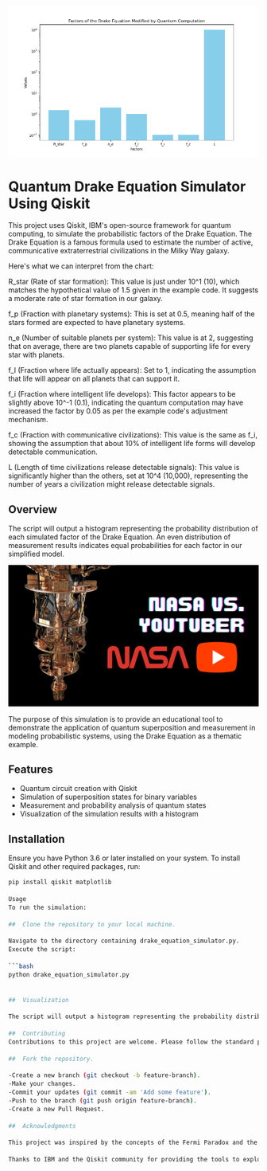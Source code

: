 ![Alt text](/images/Figure_1.png)

# Quantum Drake Equation Simulator Using Qiskit

This project uses Qiskit, IBM's open-source framework for quantum computing, to simulate the probabilistic factors of the Drake Equation. The Drake Equation is a famous formula used to estimate the number of active, communicative extraterrestrial civilizations in the Milky Way galaxy.

Here's what we can interpret from the chart:

R_star (Rate of star formation): This value is just under 10^1 (10), which matches the hypothetical value of 1.5 given in the example code. It suggests a moderate rate of star formation in our galaxy.

f_p (Fraction with planetary systems): This is set at 0.5, meaning half of the stars formed are expected to have planetary systems.

n_e (Number of suitable planets per system): This value is at 2, suggesting that on average, there are two planets capable of supporting life for every star with planets.

f_l (Fraction where life actually appears): Set to 1, indicating the assumption that life will appear on all planets that can support it.

f_i (Fraction where intelligent life develops): This factor appears to be slightly above 10^-1 (0.1), indicating the quantum computation may have increased the factor by 0.05 as per the example code's adjustment mechanism.

f_c (Fraction with communicative civilizations): This value is the same as f_i, showing the assumption that about 10% of intelligent life forms will develop detectable communication.

L (Length of time civilizations release detectable signals): This value is significantly higher than the others, set at 10^4 (10,000), representing the number of years a civilization might release detectable signals.

## Overview

The script will output a histogram representing the probability distribution of each simulated factor of the Drake Equation. An even distribution of measurement results indicates equal probabilities for each factor in our simplified model.

[![Quantum Drake Equation Simulator](/images/video-thumbnail.png)](https://youtu.be/XvL6VwTK_fU "Quantum Drake Equation Simulator Using Qiskit")

The purpose of this simulation is to provide an educational tool to demonstrate the application of quantum superposition and measurement in modeling probabilistic systems, using the Drake Equation as a thematic example.

## Features

- Quantum circuit creation with Qiskit
- Simulation of superposition states for binary variables
- Measurement and probability analysis of quantum states
- Visualization of the simulation results with a histogram

## Installation

Ensure you have Python 3.6 or later installed on your system. To install Qiskit and other required packages, run:

```bash
pip install qiskit matplotlib

Usage
To run the simulation:

##  Clone the repository to your local machine.

Navigate to the directory containing drake_equation_simulator.py.
Execute the script:

```bash
python drake_equation_simulator.py


##  Visualization

The script will output a histogram representing the probability distribution of each simulated factor of the Drake Equation. An even distribution of measurement results indicates equal probabilities for each factor in our simplified model.

##  Contributing
Contributions to this project are welcome. Please follow the standard procedure:

##  Fork the repository.

-Create a new branch (git checkout -b feature-branch).
-Make your changes.
-Commit your updates (git commit -am 'Add some feature').
-Push to the branch (git push origin feature-branch).
-Create a new Pull Request.

##  Acknowledgments

This project was inspired by the concepts of the Fermi Paradox and the Drake Equation.

Thanks to IBM and the Qiskit community for providing the tools to explore quantum computing.


